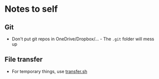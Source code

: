 # Notes to self

## Git

* Don't put git repos in OneDrive/Dropbox/... - The `.git` folder will mess up

## File transfer

* For temporary things, use [transfer.sh](https://transfer.sh/)
